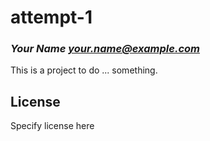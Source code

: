 # attempt-1
### _Your Name <your.name@example.com>_

This is a project to do ... something.

## License

Specify license here

